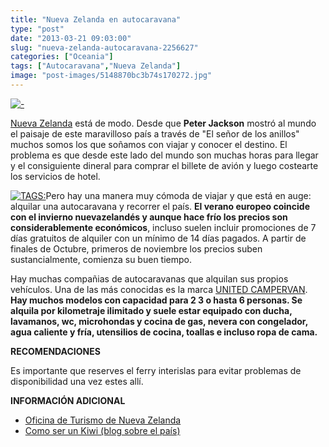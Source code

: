 ```yaml
---
title: "Nueva Zelanda en autocaravana"
type: "post"
date: "2013-03-21 09:03:00"
slug: "nueva-zelanda-autocaravana-2256627"
categories: ["Oceania"]
tags: ["Autocaravana","Nueva Zelanda"]
image: "post-images/5148870bc3b74s170272.jpg"
---
```


 [ ![ - ](post-images/5148870bc3b74s170272.jpg "sets de rodaje de Hobbiton by Ian Brodie ")](http://www.newzealand.com/int/plan/business/hobbiton-movie-set-tours/)

 [Nueva Zelanda](http://www.missviajes.com/nueva-zelanda-131081) está de modo. Desde que **Peter Jackson** mostró al mundo el paisaje de este maravilloso país a través de "El señor de los anillos" muchos somos los que soñamos con viajar y conocer el destino. El problema es que desde este lado del mundo son muchas horas para llegar y el consiguiente dineral para comprar el billete de avión y luego costearte los servicios de hotel.

 [![ TAGS:](post-images/514885f0c2196s70373.jpg "2 berth premier united campervan ")](post-images/514885f0c2196s70373.jpg)Pero hay una manera muy cómoda de viajar y que está en auge: alquilar una autocaravana y recorrer el país. **El verano europeo coincide con el invierno nuevazelandés y aunque hace frío los precios son considerablemente económicos**, incluso suelen incluir promociones de 7 días gratuitos de alquiler con un mínimo de 14 días pagados. A partir de finales de Octubre, primeros de noviembre los precios suben sustancialmente, comienza su buen tiempo.

 Hay muchas compañias de autocaravanas que alquilan sus propios vehículos. Una de las más conocidas es la marca [UNITED CAMPERVAN](http://www.unitedcampervans.co.nz/about-us/company-profile). **Hay muchos modelos con capacidad para 2 3 o hasta 6 personas. Se alquila por kilometraje ilimitado y suele estar equipado con ducha, lavamanos, wc, microhondas y cocina de gas, nevera con congelador, agua caliente y fría, utensilios de cocina, toallas e incluso ropa de cama.**

 **RECOMENDACIONES**

 Es importante que reserves el ferry interislas para evitar problemas de disponibilidad una vez estes allí.

 **INFORMACIÓN ADICIONAL**

- [Oficina de Turismo de Nueva Zelanda ](http://www.newzealand.com/int/)
- [Como ser un Kiwi (blog sobre el país)](http://www.comoserunkiwi.com/)